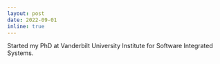 ```yaml
---
layout: post
date: 2022-09-01
inline: true
---
```


Started my PhD at Vanderbilt University Institute for Software Integrated Systems.
